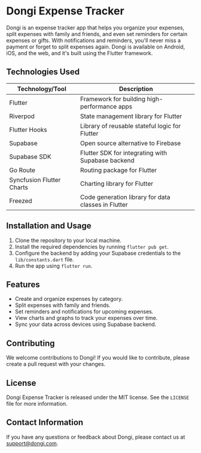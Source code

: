 # Dongi Expense Tracker

Dongi is an expense tracker app that helps you organize your expenses, split expenses with family and friends, and even set reminders for certain expenses or gifts. With notifications and reminders, you'll never miss a payment or forget to split expenses again. Dongi is available on Android, iOS, and the web, and it's built using the Flutter framework.

## Technologies Used

| Technology/Tool         | Description                                          |
|-------------------------|------------------------------------------------------|
| Flutter                 | Framework for building high-performance apps         |
| Riverpod                | State management library for Flutter                 |
| Flutter Hooks           | Library of reusable stateful logic for Flutter        |
| Supabase                | Open source alternative to Firebase                  |
| Supabase SDK            | Flutter SDK for integrating with Supabase backend     |
| Go Route                | Routing package for Flutter                          |
| Syncfusion Flutter Charts| Charting library for Flutter                          |
| Freezed                 | Code generation library for data classes in Flutter   |

## Installation and Usage

1. Clone the repository to your local machine.
2. Install the required dependencies by running `flutter pub get`.
3. Configure the backend by adding your Supabase credentials to the `lib/constants.dart` file.
4. Run the app using `flutter run`.

## Features

- Create and organize expenses by category.
- Split expenses with family and friends.
- Set reminders and notifications for upcoming expenses.
- View charts and graphs to track your expenses over time.
- Sync your data across devices using Supabase backend.

## Contributing

We welcome contributions to Dongi! If you would like to contribute, please create a pull request with your changes.

## License

Dongi Expense Tracker is released under the MIT license. See the `LICENSE` file for more information.

## Contact Information

If you have any questions or feedback about Dongi, please contact us at support@dongi.com.

